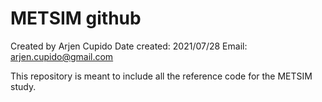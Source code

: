 # METSIM github

 Created by Arjen Cupido
 Date created: 2021/07/28
 Email: arjen.cupido@gmail.com


This repository is meant to include all the reference code for the METSIM study. 


